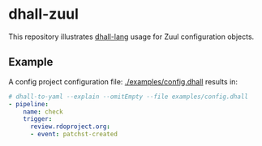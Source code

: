 # dhall-zuul

This repository illustrates [dhall-lang](https://dhall-lang.org/) usage for Zuul configuration objects.

## Example

A config project configuration file: [./examples/config.dhall](./examples/config.dhall) results in:

```yaml
# dhall-to-yaml --explain --omitEmpty --file examples/config.dhall
- pipeline:
    name: check
    trigger:
      review.rdoproject.org:
      - event: patchst-created
```
